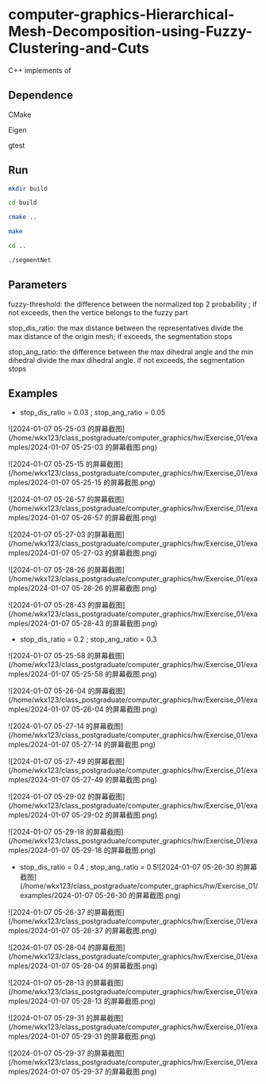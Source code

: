 # computer-graphics-Hierarchical-Mesh-Decomposition-using-Fuzzy-Clustering-and-Cuts

C++ implements of 

[Hierarchical-Mesh-Decomposition]: https://dl.acm.org/doi/10.1145/882262.882369



## Dependence

CMake

Eigen

gtest



## Run

```bash
mkdir build
```

```bash
cd build
```

```bash
cmake ..
```

```bash
make
```

```bash
cd ..
```

```bash
./segmentNet
```



## Parameters



fuzzy-threshold: the difference between the normalized top 2 probability ; if not exceeds, then the vertice belongs to the fuzzy part



stop_dis_ratio: the max distance between the representatives divide the max distance of the origin mesh; if exceeds, the segmentation stops



stop_ang_ratio: the difference between the max dihedral angle and the min dihedral divide the max dihedral angle. if not exceeds, the segmentation stops





## Examples





- stop_dis_ratio = 0.03 ; stop_ang_ratio = 0.05

![2024-01-07 05-25-03 的屏幕截图](/home/wkx123/class_postgraduate/computer_graphics/hw/Exercise_01/examples/2024-01-07 05-25-03 的屏幕截图.png)

![2024-01-07 05-25-15 的屏幕截图](/home/wkx123/class_postgraduate/computer_graphics/hw/Exercise_01/examples/2024-01-07 05-25-15 的屏幕截图.png)





![2024-01-07 05-26-57 的屏幕截图](/home/wkx123/class_postgraduate/computer_graphics/hw/Exercise_01/examples/2024-01-07 05-26-57 的屏幕截图.png)

![2024-01-07 05-27-03 的屏幕截图](/home/wkx123/class_postgraduate/computer_graphics/hw/Exercise_01/examples/2024-01-07 05-27-03 的屏幕截图.png)

![2024-01-07 05-28-26 的屏幕截图](/home/wkx123/class_postgraduate/computer_graphics/hw/Exercise_01/examples/2024-01-07 05-28-26 的屏幕截图.png)

![2024-01-07 05-28-43 的屏幕截图](/home/wkx123/class_postgraduate/computer_graphics/hw/Exercise_01/examples/2024-01-07 05-28-43 的屏幕截图.png)





- stop_dis_ratio = 0.2 ; stop_ang_ratio = 0.3



![2024-01-07 05-25-58 的屏幕截图](/home/wkx123/class_postgraduate/computer_graphics/hw/Exercise_01/examples/2024-01-07 05-25-58 的屏幕截图.png)

![2024-01-07 05-26-04 的屏幕截图](/home/wkx123/class_postgraduate/computer_graphics/hw/Exercise_01/examples/2024-01-07 05-26-04 的屏幕截图.png)

![2024-01-07 05-27-14 的屏幕截图](/home/wkx123/class_postgraduate/computer_graphics/hw/Exercise_01/examples/2024-01-07 05-27-14 的屏幕截图.png)

![2024-01-07 05-27-49 的屏幕截图](/home/wkx123/class_postgraduate/computer_graphics/hw/Exercise_01/examples/2024-01-07 05-27-49 的屏幕截图.png)

![2024-01-07 05-29-02 的屏幕截图](/home/wkx123/class_postgraduate/computer_graphics/hw/Exercise_01/examples/2024-01-07 05-29-02 的屏幕截图.png)

![2024-01-07 05-29-18 的屏幕截图](/home/wkx123/class_postgraduate/computer_graphics/hw/Exercise_01/examples/2024-01-07 05-29-18 的屏幕截图.png)







- stop_dis_ratio = 0.4 ; stop_ang_ratio = 0.5![2024-01-07 05-26-30 的屏幕截图](/home/wkx123/class_postgraduate/computer_graphics/hw/Exercise_01/examples/2024-01-07 05-26-30 的屏幕截图.png)

![2024-01-07 05-26-37 的屏幕截图](/home/wkx123/class_postgraduate/computer_graphics/hw/Exercise_01/examples/2024-01-07 05-26-37 的屏幕截图.png)

![2024-01-07 05-28-04 的屏幕截图](/home/wkx123/class_postgraduate/computer_graphics/hw/Exercise_01/examples/2024-01-07 05-28-04 的屏幕截图.png)

![2024-01-07 05-28-13 的屏幕截图](/home/wkx123/class_postgraduate/computer_graphics/hw/Exercise_01/examples/2024-01-07 05-28-13 的屏幕截图.png)

![2024-01-07 05-29-31 的屏幕截图](/home/wkx123/class_postgraduate/computer_graphics/hw/Exercise_01/examples/2024-01-07 05-29-31 的屏幕截图.png)

![2024-01-07 05-29-37 的屏幕截图](/home/wkx123/class_postgraduate/computer_graphics/hw/Exercise_01/examples/2024-01-07 05-29-37 的屏幕截图.png)
